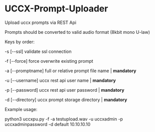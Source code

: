 # UCCX-Prompt-Uploader
Upload uccx prompts via REST Api


Prompts should be converted to valid audio format (8kbit mono U-law)


Keys by order:


-s [--ssl] validate ssl connection

-f [--force] force overwrite existing prompt

-a [--promptname] full or relative prompt file name | __mandatory__

-u [--username] uccx rest api user name            | __mandatory__

-p [--password] uccx rest api user password        | __mandatory__

-d [--directory] uccx prompt storage directory     | __mandatory__


Example usage:


python3 uccxpu.py -f -a testupload.wav -u uccxadmin -p uccxadminpassword -d default 10.10.10.10
